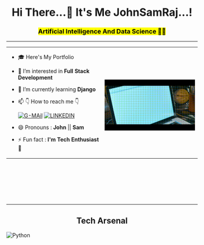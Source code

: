 <h1 align="center">Hi There...👋 It's Me JohnSamRaj...!</h1>
<h3 align="center"><mark>Artificial Intelligence And Data Science 🧑‍🎓</mark></h3>
<hr>
<table width="100%" height="400px"> 
  <tr>
  <td width="50%"> 
				
- 🎓 Here's My Portfolio
  
- 👀 I’m interested in **Full Stack Development**
  
- 🌱 I’m currently learning **Django**
  
- 📫 👇 How to reach me 👇<br>

	[![G-MAil](https://img.shields.io/badge/Gmail-D14836?style=for-the-badge&logo=gmail&logoColor=white&color=black)](https://mail.google.com/mail/u/0/#inbox?compose=DmwnWtDkwpTkgTTbBrgPxjxpkcrSSqbSvbkPRdtZQGdQRfnRksNXWDvzcQNgzNvBRgbQXGkSXrVb) [![LINKEDIN](https://img.shields.io/badge/LinkedIn-0077B5?style=for-the-badge&logo=linkedin&logoColor=white&color=black)](https://www.linkedin.com/in/johnsamraj0301)

- 😄 Pronouns : **John** || **Sam**
  
- ⚡ Fun fact : **I'm Tech Enthusiast** 🤭
  
  </td>
  <td width="50%">
		
&nbsp; <br> 
<img src="https://github.com/JohnSamRaj/JohnSamRaj/blob/main/Thupakki.gif" width="610px" height="100%"> 
  </td>
  </tr>   
  </table>
  <hr>
  <h2 align="center">Tech Arsenal</h2>

  ![Python](https://img.shields.io/badge/python-3670A0?style=for-the-badge&logo=python&logoColor=ffdd54)
